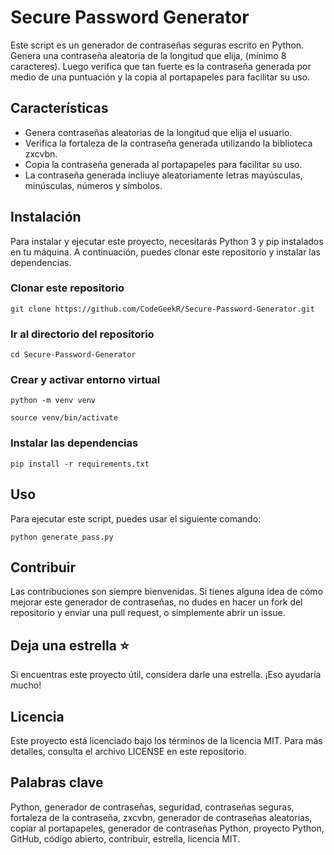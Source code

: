 # Secure Password Generator

Este script es un generador de contraseñas seguras escrito en Python. Genera una contraseña aleatoria de la longitud que elija, (mínimo 8 caracteres). Luego verifica que tan fuerte es la contraseña generada por medio de una puntuación y la copia al portapapeles para facilitar su uso.

## Características

- Genera contraseñas aleatorias de la longitud que elija el usuario.
- Verifica la fortaleza de la contraseña generada utilizando la biblioteca zxcvbn.
- Copia la contraseña generada al portapapeles para facilitar su uso.
- La contraseña generada incliuye aleatoriamente letras mayúsculas, minúsculas, números y símbolos.

## Instalación

Para instalar y ejecutar este proyecto, necesitarás Python 3 y pip instalados en tu máquina. A continuación, puedes clonar este repositorio y instalar las dependencias.

### Clonar este repositorio

```
git clone https://github.com/CodeGeekR/Secure-Password-Generator.git
```

### Ir al directorio del repositorio

```
cd Secure-Password-Generator
```

### Crear y activar entorno virtual

```
python -m venv venv
```

```
source venv/bin/activate
```

### Instalar las dependencias

```
pip install -r requirements.txt
```

## Uso

Para ejecutar este script, puedes usar el siguiente comando:

```
python generate_pass.py
```

## Contribuir

Las contribuciones son siempre bienvenidas. Si tienes alguna idea de cómo mejorar este generador de contraseñas, no dudes en hacer un fork del repositorio y enviar una pull request, o simplemente abrir un issue.

## Deja una estrella ⭐

Si encuentras este proyecto útil, considera darle una estrella. ¡Eso ayudaría mucho!

## Licencia

Este proyecto está licenciado bajo los términos de la licencia MIT. Para más detalles, consulta el archivo LICENSE en este repositorio.

## Palabras clave

Python, generador de contraseñas, seguridad, contraseñas seguras, fortaleza de la contraseña, zxcvbn, generador de contraseñas aleatorias, copiar al portapapeles, generador de contraseñas Python, proyecto Python, GitHub, código abierto, contribuir, estrella, licencia MIT.
